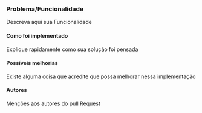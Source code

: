 ### Problema/Funcionalidade

Descreva aqui sua Funcionalidade

#### Como foi implementado

Explique rapidamente como sua solução foi pensada

#### Possíveis melhorias

Existe alguma coisa que acredite que possa melhorar nessa implementação

#### Autores

Menções aos autores do pull Request
